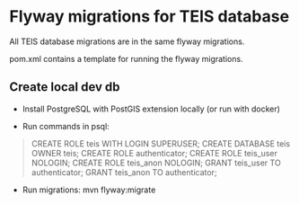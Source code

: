 # Flyway migrations for TEIS database

All TEIS database migrations are in the same flyway migrations.

pom.xml contains a template for running the flyway migrations.

## Create local dev db

* Install PostgreSQL with PostGIS extension locally (or run with docker)

* Run commands in psql:

> CREATE ROLE teis WITH LOGIN SUPERUSER;
> CREATE DATABASE teis OWNER teis;
> CREATE ROLE authenticator;
> CREATE ROLE teis_user NOLOGIN;
> CREATE ROLE teis_anon NOLOGIN;
> GRANT teis_user TO authenticator;
> GRANT teis_anon TO authenticator;


* Run migrations: mvn flyway:migrate
